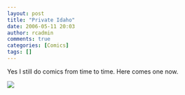 ```yaml
---
layout: post
title: "Private Idaho"
date: 2006-05-11 20:03
author: rcadmin
comments: true
categories: [Comics]
tags: []
---
```

Yes I still do comics from time to time. Here comes one now.

<!--more--><img src="http://www.bitsmack.com/wp/wp-content/uploads/2006/05/20060511.png" />

